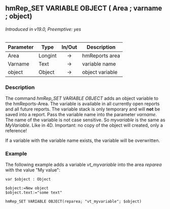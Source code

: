 ## hmRep_SET VARIABLE OBJECT ( Area ; varname ; object)
###### Introduced in v19.0, Preemptive: yes

|Parameter|Type|In/Out|Description
|---|---|:---:|---
|Area|Longint|→|hmReports area
|Varname|Text|→|variable name
|object|Object|→|object variable

### Description
The command *hmRep_SET VARIABLE OBJECT* adds an object variable to the hmReports-Area. The variable is available in all currently open reports and all future reports. The variable stack is only temporary and will **not** be saved into a report.
Pass the variable name into the parameter *varname*. The name of the variable is not case sensitive. So *myvariable* is the same as *MyVariable*. Like in 4D.
Important: no copy of the object will created, only a reference!

If a variable with the variable name exists, the variable will be overwritten.

### Example
The following example adds a variable *vt_myvariable* into the area *reparea* with the value "My value":

```4d
var $object : Object

$object:=New object
$object.text:="some text"

hmRep_SET VARIABLE OBJECT(reparea; "vt_myvariable"; $object)
```

